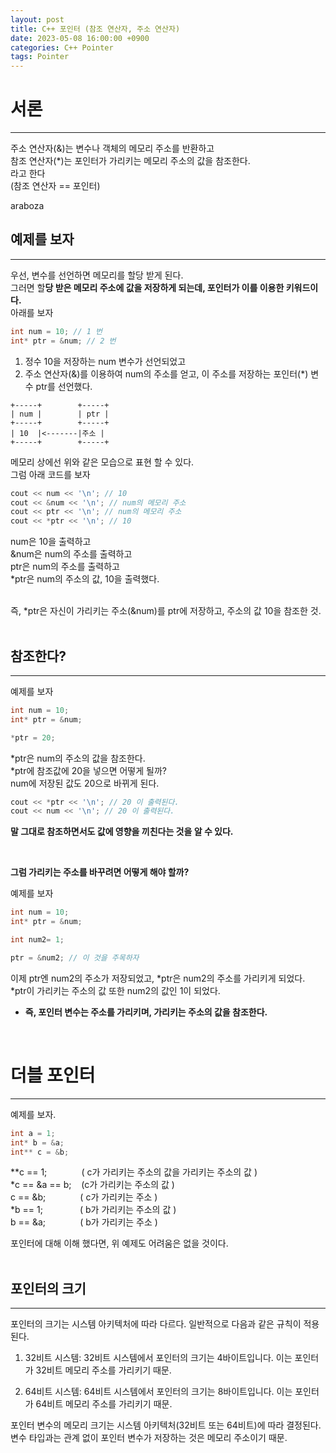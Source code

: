 ```yaml
---
layout: post
title: C++ 포인터 (참조 연산자, 주소 연산자)
date: 2023-05-08 16:00:00 +0900
categories: C++ Pointer
tags: Pointer
---
```


# 서론
-------
주소 연산자(&)는 변수나 객체의 메모리 주소를 반환하고 <br/>
참조 연산자(*)는 포인터가 가리키는 메모리 주소의 값을 참조한다. <br/>
라고 한다 <br/>
(참조 연산자 == 포인터) <br/>

araboza

## 예제를 보자
---------

우선, 변수를 선언하면 메모리를 할당 받게 된다. <br/>
그러면 할**당 받은 메모리 주소에 값을 저장하게 되는데, 포인터가 이를 이용한 키워드이다.**
<br/>
아래를 보자

```cpp
int num = 10; // 1 번
int* ptr = &num; // 2 번
```
1. 정수 10을 저장하는 num 변수가 선언되었고 <br/>
2. 주소 연산자(&)를 이용하여 num의 주소를 얻고, 이 주소를 저장하는 포인터(*) 변수 ptr를 선언했다.<br/>

```
+-----+        +-----+
| num |        | ptr |
+-----+        +-----+
| 10  |<-------|주소 |
+-----+        +-----+
```
메모리 상에선 위와 같은 모습으로 표현 할 수 있다. <br/>
그럼 아래 코드를 보자
```cpp
cout << num << '\n'; // 10 
cout << &num << '\n'; // num의 메모리 주소
cout << ptr << '\n'; // num의 메모리 주소
cout << *ptr << '\n'; // 10
```
num은 10을 출력하고 <br/>
&num은 num의 주소를 출력하고 <br/>
ptr은 num의 주소를 출력하고<br/>
*ptr은 num의 주소의 값, 10을 출력했다. <br/>
<br/>

즉, *ptr은 자신이 가리키는 주소(&num)를 ptr에 저장하고, 주소의 값 10을 참조한 것.<br/>
<br/>

## 참조한다?
----------
예제를 보자
```cpp
int num = 10; 
int* ptr = &num;

*ptr = 20;
```
*ptr은 num의 주소의 값을 참조한다. <br/>
*ptr에 참조값에 20을 넣으면 어떻게 될까? <br/>
num에 저장된 값도 20으로 바뀌게 된다. <br/>
```cpp
cout << *ptr << '\n'; // 20 이 출력된다.
cout << num << '\n'; // 20 이 출력된다.
```
**말 그대로 참조하면서도 값에 영향을 끼친다는 것을 알 수 있다.**

<br/>

**그럼 가리키는 주소를 바꾸려면 어떻게 해야 할까?** <br/>

예제를 보자
```cpp
int num = 10; 
int* ptr = &num;

int num2= 1;

ptr = &num2; // 이 것을 주목하자
```
이제 ptr엔 num2의 주소가 저장되었고, *ptr은 num2의 주소를 가리키게 되었다. <br/>
*ptr이 가리키는 주소의 값 또한 num2의 값인 1이 되었다.

- **즉, 포인터 변수는 주소를 가리키며, 가리키는 주소의 값을 참조한다.**

<br/>

# 더블 포인터
--------------
예제를 보자.
```cpp
int a = 1;
int* b = &a;
int** c = &b;
```
**c == 1;  &nbsp;&nbsp;&nbsp;&nbsp;&nbsp;&nbsp;&nbsp;&nbsp;&nbsp;&nbsp;&nbsp;&nbsp;   ( c가 가리키는 주소의 값을 가리키는 주소의 값 )  <br/>
*c == &a == b; &nbsp;&nbsp;  (c가 가리키는 주소의 값 ) <br/>
c == &b;   &nbsp;&nbsp;&nbsp;&nbsp;&nbsp;&nbsp;&nbsp;&nbsp;&nbsp;&nbsp;&nbsp;&nbsp;    ( c가 가리키는 주소 ) <br/>
*b == 1;   &nbsp;&nbsp;&nbsp;&nbsp;&nbsp;&nbsp;&nbsp;&nbsp;&nbsp;&nbsp;&nbsp;&nbsp;&nbsp;    ( b가 가리키는 주소의 값 ) <br/>
b == &a;  &nbsp; &nbsp;&nbsp;&nbsp;&nbsp;&nbsp;&nbsp;&nbsp;&nbsp;&nbsp;&nbsp;    ( b가 가리키는 주소 ) <br/>

포인터에 대해 이해 했다면, 위 예제도 어려움은 없을 것이다. <br/><br/>

## 포인터의 크기
-----------
포인터의 크기는 시스템 아키텍처에 따라 다르다. 일반적으로 다음과 같은 규칙이 적용된다.

1. 32비트 시스템: 32비트 시스템에서 포인터의 크기는 4바이트입니다. 이는 포인터가 32비트 메모리 주소를 가리키기 때문.

2. 64비트 시스템: 64비트 시스템에서 포인터의 크기는 8바이트입니다. 이는 포인터가 64비트 메모리 주소를 가리키기 때문.

포인터 변수의 메모리 크기는 시스템 아키텍처(32비트 또는 64비트)에 따라 결정된다. <br/>변수 타입과는 관계 없이 포인터 변수가 저장하는 것은 메모리 주소이기 때문.
